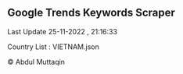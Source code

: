 

## Google Trends Keywords Scraper 
 
Last Update 25-11-2022 , 21:16:33

Country List :
VIETNAM.json



© Abdul Muttaqin 
